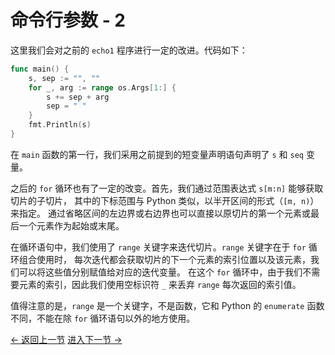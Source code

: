 # 命令行参数 - 2

这里我们会对之前的 `echo1` 程序进行一定的改进。代码如下：

```go
func main() {
	s, sep := "", ""
	for _, arg := range os.Args[1:] {
		s += sep + arg
		sep = " "
	}
	fmt.Println(s)
}
```

在 `main` 函数的第一行，我们采用之前提到的短变量声明语句声明了 `s` 和 `seq` 变量。

之后的 `for` 循环也有了一定的改变。首先，我们通过范围表达式 `s[m:n]` 能够获取切片的子切片，
其中的下标范围与 Python 类似，以半开区间的形式（`[m, n)`）来指定。
通过省略区间的左边界或右边界也可以直接以原切片的第一个元素或最后一个元素作为起始或末尾。

在循环语句中，我们使用了 `range` 关键字来迭代切片。`range` 关键字在于 `for` 循环组合使用时，
每次迭代都会获取切片的下一个元素的索引位置以及该元素，我们可以将这些值分别赋值给对应的迭代变量。
在这个 `for` 循环中，由于我们不需要元素的索引，因此我们使用空标识符 `_` 来丢弃 `range` 每次返回的索引值。

值得注意的是，`range` 是一个关键字，不是函数，它和 Python 的 `enumerate` 函数不同，不能在除 `for`
循环语句以外的地方使用。

[<- 返回上一节](echo1.md) [进入下一节 ->](echo3.md)

